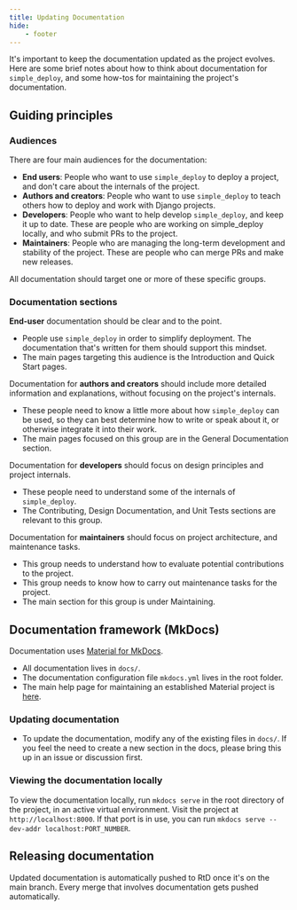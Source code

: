 ```yaml
---
title: Updating Documentation
hide:
    - footer
---
```


It's important to keep the documentation updated as the project evolves. Here are some brief notes about how to think about documentation for `simple_deploy`, and some how-tos for maintaining the project's documentation.

## Guiding principles

### Audiences

There are four main audiences for the documentation:

- **End users**: People who want to use `simple_deploy` to deploy a project, and don't care about the internals of the project.
- **Authors and creators**: People who want to use `simple_deploy` to teach others how to deploy and work with Django projects.
- **Developers**: People who want to help develop `simple_deploy`, and keep it up to date. These are people who are working on simple_deploy locally, and who submit PRs to the project.
- **Maintainers**: People who are managing the long-term development and stability of the project. These are people who can merge PRs and make new releases.

All documentation should target one or more of these specific groups.

### Documentation sections

**End-user** documentation should be clear and to the point.

- People use `simple_deploy` in order to simplify deployment. The documentation that's written for them should support this mindset.
- The main pages targeting this audience is the Introduction and Quick Start pages.

Documentation for **authors and creators** should include more detailed information and explanations, without focusing on the project's internals.

- These people need to know a little more about how `simple_deploy` can be used, so they can best determine how to write or speak about it, or otherwise integrate it into their work.
- The main pages focused on this group are in the General Documentation section.

Documentation for **developers** should focus on design principles and project internals.

- These people need to understand some of the internals of `simple_deploy`.
- The Contributing, Design Documentation, and Unit Tests sections are relevant to this group.

Documentation for **maintainers** should focus on project architecture,  and maintenance tasks.

- This group needs to understand how to evaluate potential contributions to the project.
- This group needs to know how to carry out maintenance tasks for the project.
- The main section for this group is under Maintaining.

## Documentation framework (MkDocs)

Documentation uses [Material for MkDocs](https://squidfunk.github.io/mkdocs-material/).

- All documentation lives in `docs/`.
- The documentation configuration file `mkdocs.yml` lives in the root folder.
- The main help page for maintaining an established Material project is [here](https://squidfunk.github.io/mkdocs-material/reference/).


### Updating documentation

- To update the documentation, modify any of the existing files in `docs/`. If you feel the need to create a new section in the docs, please bring this up in an issue or discussion first.

### Viewing the documentation locally

To view the documentation locally, run `mkdocs serve` in the root directory of the project, in an active virtual environment. Visit the project at `http://localhost:8000`. If that port is in use, you can run `mkdocs serve --dev-addr localhost:PORT_NUMBER`.

## Releasing documentation

Updated documentation is automatically pushed to RtD once it's on the main branch. Every merge that involves documentation gets pushed automatically.